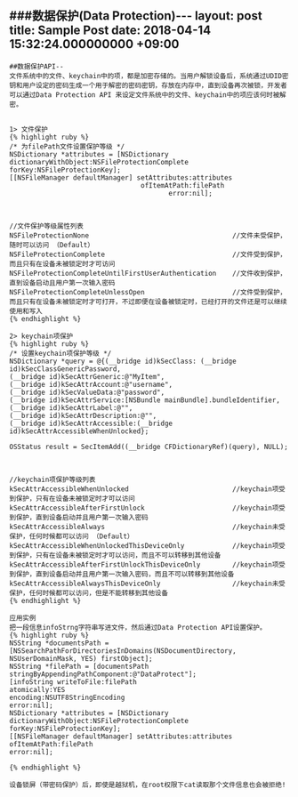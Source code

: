 ###数据保护(Data Protection)---
layout: post
title: Sample Post
date: 2018-04-14 15:32:24.000000000 +09:00
---

    ##数据保护API--
    文件系统中的文件、keychain中的项，都是加密存储的。当用户解锁设备后，系统通过UDID密钥和用户设定的密码生成一个用于解密的密码密钥，存放在内存中，直到设备再次被锁，开发者可以通过Data Protection API 来设定文件系统中的文件、keychain中的项应该何时被解密。


    1> 文件保护
    {% highlight ruby %}
    /* 为filePath文件设置保护等级 */
    NSDictionary *attributes = [NSDictionary dictionaryWithObject:NSFileProtectionComplete
    forKey:NSFileProtectionKey];
    [[NSFileManager defaultManager] setAttributes:attributes
                                     ofItemAtPath:filePath
                                            error:nil];



    //文件保护等级属性列表
    NSFileProtectionNone                                    //文件未受保护，随时可以访问 （Default）
    NSFileProtectionComplete                                //文件受到保护，而且只有在设备未被锁定时才可访问
    NSFileProtectionCompleteUntilFirstUserAuthentication    //文件收到保护，直到设备启动且用户第一次输入密码
    NSFileProtectionCompleteUnlessOpen                      //文件受到保护，而且只有在设备未被锁定时才可打开，不过即便在设备被锁定时，已经打开的文件还是可以继续使用和写入
    {% endhighlight %}

    2> keychain项保护
    {% highlight ruby %}
    /* 设置keychain项保护等级 */
    NSDictionary *query = @{(__bridge id)kSecClass: (__bridge id)kSecClassGenericPassword,
    (__bridge id)kSecAttrGeneric:@"MyItem",
    (__bridge id)kSecAttrAccount:@"username",
    (__bridge id)kSecValueData:@"password",
    (__bridge id)kSecAttrService:[NSBundle mainBundle].bundleIdentifier,
    (__bridge id)kSecAttrLabel:@"",
    (__bridge id)kSecAttrDescription:@"",
    (__bridge id)kSecAttrAccessible:(__bridge id)kSecAttrAccessibleWhenUnlocked};

    OSStatus result = SecItemAdd((__bridge CFDictionaryRef)(query), NULL);



    //keychain项保护等级列表
    kSecAttrAccessibleWhenUnlocked                          //keychain项受到保护，只有在设备未被锁定时才可以访问
    kSecAttrAccessibleAfterFirstUnlock                      //keychain项受到保护，直到设备启动并且用户第一次输入密码
    kSecAttrAccessibleAlways                                //keychain未受保护，任何时候都可以访问 （Default）
    kSecAttrAccessibleWhenUnlockedThisDeviceOnly            //keychain项受到保护，只有在设备未被锁定时才可以访问，而且不可以转移到其他设备
    kSecAttrAccessibleAfterFirstUnlockThisDeviceOnly        //keychain项受到保护，直到设备启动并且用户第一次输入密码，而且不可以转移到其他设备
    kSecAttrAccessibleAlwaysThisDeviceOnly                  //keychain未受保护，任何时候都可以访问，但是不能转移到其他设备
    {% endhighlight %}

    应用实例
    把一段信息infoStrng字符串写进文件，然后通过Data Protection API设置保护。
    {% highlight ruby %}
    NSString *documentsPath =[NSSearchPathForDirectoriesInDomains(NSDocumentDirectory, NSUserDomainMask, YES) firstObject];
    NSString *filePath = [documentsPath stringByAppendingPathComponent:@"DataProtect"];
    [infoString writeToFile:filePath
    atomically:YES
    encoding:NSUTF8StringEncoding
    error:nil];
    NSDictionary *attributes = [NSDictionary dictionaryWithObject:NSFileProtectionComplete
    forKey:NSFileProtectionKey];
    [[NSFileManager defaultManager] setAttributes:attributes
    ofItemAtPath:filePath
    error:nil];

    {% endhighlight %}

    设备锁屏（带密码保护）后，即使是越狱机，在root权限下cat读取那个文件信息也会被拒绝!
